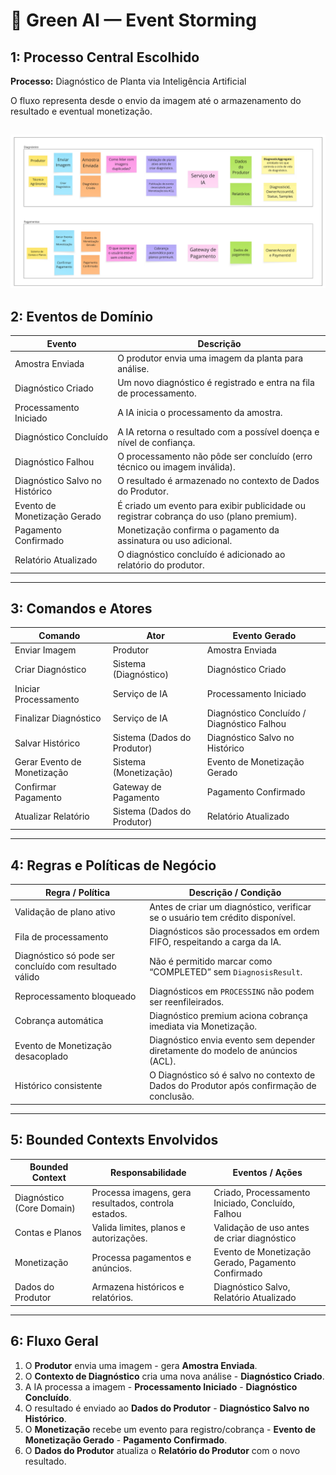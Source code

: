 # 🌿 Green AI — Event Storming

## **1: Processo Central Escolhido**
**Processo:** Diagnóstico de Planta via Inteligência Artificial  

O fluxo representa desde o envio da imagem até o armazenamento do resultado e eventual monetização.

![Event Storm](./assets/EventStorm.png)
---

## **2: Eventos de Domínio**

| **Evento** | **Descrição** |
|-------------|----------------|
| Amostra Enviada | O produtor envia uma imagem da planta para análise. |
| Diagnóstico Criado | Um novo diagnóstico é registrado e entra na fila de processamento. |
| Processamento Iniciado | A IA inicia o processamento da amostra. |
| Diagnóstico Concluído | A IA retorna o resultado com a possível doença e nível de confiança. |
| Diagnóstico Falhou | O processamento não pôde ser concluído (erro técnico ou imagem inválida). |
| Diagnóstico Salvo no Histórico | O resultado é armazenado no contexto de Dados do Produtor. |
| Evento de Monetização Gerado | É criado um evento para exibir publicidade ou registrar cobrança do uso (plano premium). |
| Pagamento Confirmado | Monetização confirma o pagamento da assinatura ou uso adicional. |
| Relatório Atualizado | O diagnóstico concluído é adicionado ao relatório do produtor. |

---

## **3: Comandos e Atores**

| **Comando** | **Ator** | **Evento Gerado** |
|--------------|------------------|------------------|
| Enviar Imagem | Produtor | Amostra Enviada |
| Criar Diagnóstico | Sistema (Diagnóstico) | Diagnóstico Criado |
| Iniciar Processamento | Serviço de IA | Processamento Iniciado |
| Finalizar Diagnóstico | Serviço de IA | Diagnóstico Concluído / Diagnóstico Falhou |
| Salvar Histórico | Sistema (Dados do Produtor) | Diagnóstico Salvo no Histórico |
| Gerar Evento de Monetização | Sistema (Monetização) | Evento de Monetização Gerado |
| Confirmar Pagamento | Gateway de Pagamento | Pagamento Confirmado |
| Atualizar Relatório | Sistema (Dados do Produtor) | Relatório Atualizado |

---

## **4: Regras e Políticas de Negócio**

| **Regra / Política** | **Descrição / Condição** |
|-----------------------|--------------------------|
| Validação de plano ativo | Antes de criar um diagnóstico, verificar se o usuário tem crédito disponível. |
| Fila de processamento | Diagnósticos são processados em ordem FIFO, respeitando a carga da IA. |
| Diagnóstico só pode ser concluído com resultado válido | Não é permitido marcar como “COMPLETED” sem `DiagnosisResult`. |
| Reprocessamento bloqueado | Diagnósticos em `PROCESSING` não podem ser reenfileirados. |
| Cobrança automática | Diagnóstico premium aciona cobrança imediata via Monetização. |
| Evento de Monetização desacoplado | Diagnóstico envia evento sem depender diretamente do modelo de anúncios (ACL). |
| Histórico consistente | O Diagnóstico só é salvo no contexto de Dados do Produtor após confirmação de conclusão. |

---

## **5: Bounded Contexts Envolvidos**

| **Bounded Context** | **Responsabilidade** | **Eventos / Ações** |
|----------------------|----------------------|----------------------|
| Diagnóstico (Core Domain) | Processa imagens, gera resultados, controla estados. | Criado, Processamento Iniciado, Concluído, Falhou |
| Contas e Planos | Valida limites, planos e autorizações. | Validação de uso antes de criar diagnóstico |
| Monetização | Processa pagamentos e anúncios. | Evento de Monetização Gerado, Pagamento Confirmado |
| Dados do Produtor | Armazena históricos e relatórios. | Diagnóstico Salvo, Relatório Atualizado |

---

## **6: Fluxo Geral**

1. O **Produtor** envia uma imagem - gera **Amostra Enviada**.  
2. O **Contexto de Diagnóstico** cria uma nova análise - **Diagnóstico Criado**.  
3. A IA processa a imagem - **Processamento Iniciado** - **Diagnóstico Concluído**.  
4. O resultado é enviado ao **Dados do Produtor** - **Diagnóstico Salvo no Histórico**.  
5. O **Monetização** recebe um evento para registro/cobrança - **Evento de Monetização Gerado** - **Pagamento Confirmado**.  
6. O **Dados do Produtor** atualiza o **Relatório do Produtor** com o novo resultado. 